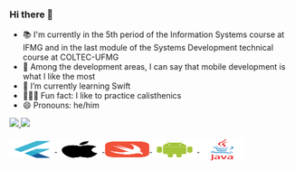 ### Hi there 👋

- 📚 I'm currently in the 5th period of the Information Systems course at IFMG and in the last module of the Systems Development technical course at COLTEC-UFMG
- 📱 Among the development areas, I can say that mobile development is what I like the most
- 🌱 I’m currently learning Swift
- 🤸🏻‍♂️ Fun fact: I like to practice calisthenics
- 😄 Pronouns: he/him

 <div>
  <a href="https://github.com/marcelosimim">
  <img height="200em" src="https://github-readme-stats.vercel.app/api?username=marcelosimim&show_icons=true&theme=algolia&include_all_commits=true&count_private=true"/>
  <img height="200em" src="https://github-readme-stats.vercel.app/api/top-langs/?username=marcelosimim&layout=compact&langs_count=7&theme=algolia"/>
</div>
<div style="display: inline_block"><br>
  <img align="center" alt="Marcelo-Flutter" height="30" width="80" src="https://raw.githubusercontent.com/devicons/devicon/master/icons/flutter/flutter-original.svg">
   <img align="center" alt="Marcelo-Apple" height="30" width="80" src="https://raw.githubusercontent.com/devicons/devicon/master/icons/apple/apple-original.svg">
  <img align="center" alt="Marcelo-Swift" height="30" width="80" src="https://raw.githubusercontent.com/devicons/devicon/master/icons/swift/swift-original.svg">
  <img align="center" alt="Marcelo-Android" height="30" width="80" src="https://raw.githubusercontent.com/devicons/devicon/master/icons/android/android-original.svg">
  <img align="center" alt="Marcelo-Java" height="40" width="80" src="https://raw.githubusercontent.com/devicons/devicon/master/icons/java/java-original-wordmark.svg">

</div>

<!--
**marcelosimim/marcelosimim** is a ✨ _special_ ✨ repository because its `README.md` (this file) appears on your GitHub profile.

Here are some ideas to get you started:

- 🔭 I’m currently working on ...
- 🌱 I’m currently learning ...
- 👯 I’m looking to collaborate on ...
- 🤔 I’m looking for help with ...
- 💬 Ask me about ...
- 📫 How to reach me: ...
- 😄 Pronouns: ...
- ⚡ Fun fact: ...
-->
